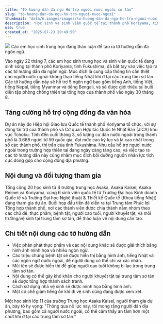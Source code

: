 ```yaml
---
title: "Tờ hướng dẫn đa ngữ Hỗ trợ người nước ngoài sơ tán"
slug: "to-huong-dan-da-ngu-ho-tro-nguoi-nuoc-ngoai"
thumbnail: "data/6.images/images/to-huong-dan-da-ngu-ho-tro-nguoi-nuoc-ngoai.webp"
description: "Học sinh và sinh viên quốc tế tại thành phố Koriyama, tỉnh Fukushima, đang hợp tác tạo ra các tờ hướng dẫn đa ngôn ngữ để cung cấp thông tin cần thiết cho người nước ngoài tại các trung tâm sơ tán, bao gồm tiếng Việt."
use: true
created_at: "2025-07-23 20:49:50"
---
```


![](/images/20250723-00000006-fminpo-000-1-view.webp)
Các em học sinh trung học đang thảo luận để tạo ra tờ hướng dẫn đa ngôn ngữ.

Vào ngày 22 tháng 7, các em học sinh trung học và sinh viên quốc tế đang sinh sống tại thành phố Koriyama, tỉnh Fukushima, đã bắt tay vào việc tạo ra các tờ hướng dẫn đa ngôn ngữ. Mục đích là cung cấp thông tin cần thiết cho người nước ngoài không thạo tiếng Nhật khi ở tại các trung tâm sơ tán. Các tờ hướng dẫn này sẽ hỗ trợ 5 ngôn ngữ bao gồm tiếng Anh, tiếng Việt, tiếng Nepal, tiếng Myanmar và tiếng Bengali, và sẽ được giới thiệu tại buổi diễn tập phòng chống thiên tai tổng hợp của thành phố vào ngày 30 tháng 8.

## Tăng cường hỗ trợ cộng đồng đa văn hóa

Dự án này do Hiệp hội Giao lưu Quốc tế thành phố Koriyama tổ chức, với sự đồng tài trợ của thành phố và Cơ quan Hợp tác Quốc tế Nhật Bản (JICA) khu vực Tohoku. Tính đến cuối tháng 3, số lượng cư dân nước ngoài trong thành phố là 3.688 người từ 59 quốc gia, đạt mức cao kỷ lục và là cao nhất trong số các thành phố, thị trấn của tỉnh Fukushima. Nhu cầu hỗ trợ người nước ngoài trong trường hợp thiên tai đang ngày càng tăng cao, và việc tạo ra các tờ hướng dẫn này cũng nhằm mục đích bồi dưỡng nguồn nhân lực tích cực đóng góp cho cộng đồng địa phương.

## Nội dung và đối tượng tham gia

Tổng cộng 20 học sinh từ 4 trường trung học Asaka, Asaka Kaisei, Asaka Reimei và Koriyama, cùng 6 sinh viên quốc tế từ Trường Đại học Kinh doanh Quốc tế và Trường Đại học Nghệ thuật & Thiết kế Quốc tế (Khoa tiếng Nhật) đang tham gia dự án. Buổi họp đầu tiên đã diễn ra tại Trung tâm Phúc lợi Tổng hợp thành phố, nơi các thành viên được chia thành năm nhóm theo các chủ đề: thực phẩm, bệnh tật, người cao tuổi, người khuyết tật, và môi trường/vệ sinh tại trung tâm sơ tán, để thảo luận về nội dung cần tạo.

## Chi tiết nội dung các tờ hướng dẫn

*   Việc phân phát thực phẩm và các nội dung khác sẽ được giải thích bằng hình ảnh minh họa và nhiều ngôn ngữ.
*   Các triệu chứng bệnh tật sẽ được hiển thị bằng hình ảnh, tiếng Nhật và các ngôn ngữ nước ngoài, để người dùng có thể chỉ và xác nhận.
*   Mũi tên sẽ được hiển thị để giúp người cao tuổi không bị lạc trong trung tâm sơ tán.
*   Nội dung có thể gây khó khăn cho người khuyết tật tại trung tâm sơ tán sẽ được tổng hợp thành sách tranh.
*   Cách sử dụng nhà vệ sinh sẽ được minh họa bằng hình ảnh.
*   Một cơ chế giảm tiếng ồn khi đi vệ sinh cũng đang được xem xét.

Một học sinh lớp 11 của trường Trung học Asaka Kaisei, người tham gia dự án, bày tỏ hy vọng: "Thông qua nỗ lực này, tôi mong rằng người dân địa phương, bao gồm cả người nước ngoài, có thể cảm thấy an tâm hơn một chút khi ở tại các trung tâm sơ tán."